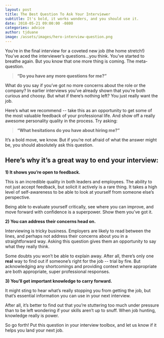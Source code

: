 ```yaml
---
layout: post
title: The Best Question To Ask Your Interviewer
subtitle: It's bold, it works wonders, and you should use it.
date: 2018-05-21 09:00:00 -0800
categories: advice
author: tjduane
image: /assets/images/hero-interview-question.png
---
```


You’re in the final interview for a coveted new job (the home stretch!) You’ve aced the interviewer’s questions...you think. You’ve started to breathe again. But you know that one more thing is coming. The meta-question.

> **“Do you have any more questions for me?”**

What do you say if you’ve got no more concerns about the role or the company? In earlier interviews you’ve already shown that you’re both curious and choosy. But what if there’s nothing left? You just really want the job.

Here’s what we recommend -- take this as an opportunity to get some of the most valuable feedback of your professional life. And show off a really awesome personality quality in the process. Try asking:

> **“What hesitations do you have about hiring me?”**

It’s a bold move, we know. But if you’re not afraid of what the answer might be, you should absolutely ask this question.

## Here’s why it’s a great way to end your interview:

**1) It shows you’re open to feedback.**

This is an incredible quality in both leaders and employees. The ability to not just accept feedback, but solicit it actively is a rare thing. It takes a high level of self-awareness to be able to look at yourself from someone else’s perspective.

Being able to evaluate yourself critically, see where you can improve, and move forward with confidence is a superpower. Show them you’ve got it.

**2) You can address their concerns head on.**

Interviewing is tricky business. Employers are likely to read between the lines, and perhaps not address their concerns about you in a straightforward way. Asking this question gives them an opportunity to say what they really think.

Some doubts you won’t be able to explain away. After all, there’s only one **real** way to find out if someone’s right for the job -- trial by fire. But acknowledging any shortcomings and providing context where appropriate are both appropriate, super professional responses.

**3) You’ll get important knowledge to carry forward.**

It might sting to hear what’s really stopping you from getting the job, but that’s essential information you can use in your next interview.

After all, it’s better to find out that you’re stuttering too much under pressure than to be left wondering if your skills aren’t up to snuff. When job hunting, knowledge really is power.

So go forth! Put this question in your interview toolbox, and let us know if it helps you land your next job.


[brightcrowd]: https://brightcrowd.com
